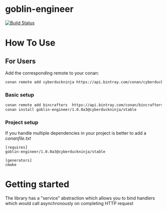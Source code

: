# goblin-engineer

[![Build Status](https://travis-ci.org/jinncrafters/goblin-engineer.svg?branch=master)](https://travis-ci.org/jinncrafters/goblin-engineer)
# How To Use

## For Users

Add the corresponding remote to your conan:

```bash
conan remote add cyberduckninja https://api.bintray.com/conan/cyberduckninja/conan
```

### Basic setup
```bash
conan remote add bincrafters  https://api.bintray.com/conan/bincrafters/public-conan
conan install goblin-engineer/1.0.0a3@cyberduckninja/stable
```
### Project setup

If you handle multiple dependencies in your project is better to add a *conanfile.txt*

    [requires]
    goblin-engineer/1.0.0a3@cyberduckninja/stable

    [generators]
    cmake

# Getting started
The library has a "service" abstraction which allows you to bind handlers which would call asynchronously on completing HTTP request
